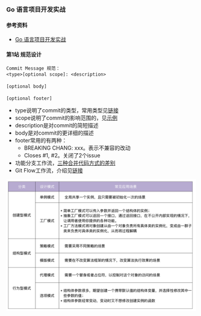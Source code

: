 ### Go 语言项目开发实战

#### 参考资料
* [Go 语言项目开发实战](https://time.geekbang.org/column/intro/100079601?tab=catalog)

#### 第1站 规范设计
```
Commit Message 规范：
<type>[optional scope]: <description>

[optional body]

[optional footer]
```
* type说明了commit的类型，常用类型见[链接](../images/combat/commit-message.png)
* scope说明了commit的影响范围的，见[示例](https://github.com/marmotedu/iam/blob/master/docs/devel/zh-CN/scope.md)
* description是对commit的简短描述
* body是对commit的更详细的描述
* footer常用的有两种：
  * BREAKING CHANG: xxx。表示不兼容的改动
  * Closes #1, #2。关闭了2个issue
* 功能分支工作流，[三种合并代码方式的差别](https://www.chenshaowen.com/blog/the-difference-of-tree-ways-of-merging-code-in-github.html)
* Git Flow工作流，介绍见[链接](https://blog.csdn.net/weixin_46674610/article/details/115396404)

![img](../images/combat/pattern.png)